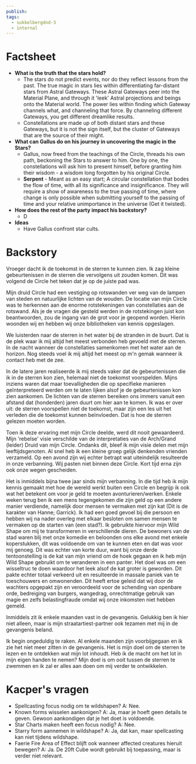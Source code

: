 ```yaml
---
publish: 
tags:
  - sukkelbergdnd-3
  - internal
---
```

# Factsheet
- **What is the truth that the stars hold?**
	- The stars do not predict events, nor do they reflect lessons from the past. The true magic in stars lies within differentiating far-distant stars from Astral Gateways. These Astral Gateways peer into the Material Plane, and through it 'leek' Astral projections and beings onto the Material world. The power lies within finding which Gateway channels what, and channeling that force. By channeling different Gateways, you get different dreamlike results.
	- Constellations are made up of both distant stars and these Gateways, but it is not the sign itself, but the cluster of Gateways that are the source of their might.
- **What can Gallus do on his journey in uncovering the magic in the Stars?**
	- Gallus, now freed from the teachings of the Circle, threads his own path, beckoning the Stars to answer to him. One by one, the constellations will ask him to present himself, before granting him their wisdom - a wisdom long forgotten by his original Circle. 
	- **Serpent** - Meant as an easy start; A circular constellation that bodes the flow of time, with all its significance and insignificance. They will require a show of awareness to the true passing of time, where change is only possible when submitting yourself to the passing of time and your relative unimportance in the universe (Get it twisted).
- **How does the rest of the party impact his backstory?**
	- D
- **Ideas**
	- Have Gallus confront star cults.
# Backstory
Vroeger dacht ik de toekomst in de sterren te kunnen zien. Ik zag kleine gebeurtenissen in de sterren die vervolgens uit zouden komen. Dit was volgend de Circle het teken dat je op de juiste pad was.

Mijn druid Circle had een vestiging op rotswanden ver weg van de lampen van steden en natuurlijke lichten van de wouden.  De locatie van mijn Circle was te herkennen aan de enorme rotstekeningen van constellaties aan de rotswand. Als je de vragen die gesteld werden in de rotstekingen juist kon beantwoorden, zou de ingang van de grot voor je geopend worden. Hierin woonden wij en hebben wij onze bibliotheken van kennis opgeslagen. 

We luisterden naar de sterren in het water bij de stranden in de buurt. Dat is de plek waar ik mij altijd het meest verbonden heb gevoeld met de sterren. In de nacht wanneer de constellaties samenkomen met het water aan de horizon. Nog steeds voel ik mij altijd het meest op m'n gemak wanneer ik contact heb met de zee.

In de latere jaren realiseerde ik mij steeds vaker dat de gebeurtenissen die ik in de sterren kon zien, helemaal niet de toekomst voorspelden. Mijns inziens waren dat maar toevalligheden die op specifieke manieren geïnterpreteerd werden om te laten lijken alsof je de gebeurtenissen kon zien aankomen. De lichten van de sterren bereiken ons immers vanuit een afstand dat (honderden) jaren duurt om hier aan te komen. Ik was er over uit: de sterren voorspellen niet de toekomst, maar zijn een les uit het verleden die de toekomst kunnen beïnvloeden. Dat is hoe de sterren gelezen moeten worden. 

Toen ik deze ervaring met mijn Circle deelde, werd dit nooit gewaardeerd. Mijn 'rebelse' visie verschilde van de interpretaties van de Arch/Grand (leider) Druid van mijn Circle. Ondanks dit, bleef ik mijn visie delen met mijn leeftijdsgenoten. Al snel heb ik een kleine groep gelijk denkenden vrienden verzameld. Op een avond zijn wij echter betrapt wat uiteindelijk resulteerde in onze verbanning. Wij pasten niet binnen deze Circle. Kort tijd erna zijn ook onze wegen gescheiden. 

Het is inmiddels bijna twee jaar sinds mijn verbanning. In die tijd heb ik mijn kennis gemaakt met hoe de wereld werkt buiten een Circle en begrijp ik ook wat het betekent om voor je geld te moeten avonturieren/werken. Enkele weken terug ben ik een mens tegengekomen die zijn geld op een andere manier verdiende, namelijk door mensen te vermaken met zijn kat (Dit is de karakter van Hanne; Garrick). Ik had een goed gevoel bij die persoon en hebben wij na nader overleg met elkaar besloten om samen mensen te vermaken op de starten van (een stad?). Ik gebruikte hiervoor mijn Wild Shape om mij te transformeren in verschillende dieren. De bewoners van de stad waren blij met onze komedie en beloonden ons elke avond met enkele koperstukken, dit was voldoende om van te kunnen eten en dat was voor mij genoeg. Dit was echter van korte duur, want bij onze derde tentoonstelling is de kat van mijn vriend om de hoek gegaan en ik heb mijn Wild Shape gebruikt om te veranderen in een panter. Het doel was om een wisseltruc te doen waardoor het leek alsof de kat groter is geworden. Dit pakte echter totaal verkeerd uit en resulteerde in massale paniek van te toeschouwers en omwonenden. Dit heeft ertoe geleid dat wij door de wachters opgepakt zijn en veroordeeld voor de schending van openbare orde, bedreiging van burgers, wangedrag, onrechtmatige gebruik van magie en zelfs belastingfraude omdat wij onze inkomsten niet hebben gemeld. 

Inmiddels zit ik enkele maanden vast in de gevangenis. Gelukkig ben ik hier niet alleen, maar is mijn straatartiest-partner ook tezamen met mij in de gevangenis beland. 

Ik begin ongeduldig te raken. Al enkele maanden zijn voorbijgegaan en ik zie het niet meer zitten in de gevangenis. Het is mijn doel om de sterren te lezen en te ontdekken wat mijn lot inhoudt. Heb ik de macht om het lot in mijn eigen handen te nemen? Mijn doel is om ooit tussen de sterren te zwemmen en ik zal er alles aan doen om mij verder te ontwikkelen.

# Kacper's vragen
- Spellcasting focus nodig om te wildshapen? A: Nee.
- Known forms wisselen aankonigen? A: Ja, maar je hoeft geen details te geven. Gewoon aankondigen dat je het doet is voldoende.
- Star Charts maken heeft een focus nodig? A: Nee.
- Starry form aannemen in wildshape? A: Ja, dat kan, maar spellcasting kan niet tijdens wildshape.
- Faerie Fire Area of Effect blijft ook wanneer affected creatures hieruit bewegen? A: Ja. De 20ft Cube wordt gebruikt bij toepassing, maar is verder niet relevant.